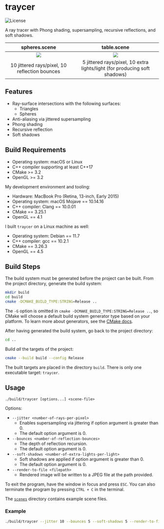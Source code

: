 # traycer

![License](https://img.shields.io/github/license/fonzcastellanos/traycer)

A ray tracer with Phong shading, supersampling, recursive reflections, and soft shadows.

spheres.scene             | table.scene
:------------------------:|:-----------------------------------:
![](spheres.jpg)          | ![](table.jpg)
10 jittered rays/pixel, 10 reflection bounces | 5 jittered rays/pixel, 10 extra lights/light (for producing soft shadows)

## Features
- Ray-surface intersections with the following surfaces:
  - Triangles
  - Spheres
- Anti-aliasing via jittered supersampling
- Phong shading
- Recursive reflection
- Soft shadows

## Build Requirements
- Operating system: macOS or Linux
- C++ compiler supporting at least C++17
- CMake >= 3.2
- OpenGL >= 3.2

My development environment and tooling:
- Hardware: MacBook Pro (Retina, 13-inch, Early 2015)
- Operating system: macOS Mojave == 10.14.16
- C++ compiler: Clang == 10.0.01
- CMake == 3.25.1
- OpenGL == 4.1

I built `traycer` on a Linux machine as well:
- Operating system: Debian == 11.7
- C++ compiler: gcc == 10.2.1
- CMake == 3.26.3
- OpenGL == 4.5

## Build Steps

The build system must be generated before the project can be built. From the project directory, generate the build system:
```sh
mkdir build
cd build
cmake -DCMAKE_BUILD_TYPE:STRING=Release ..
```
The `-G` option is omitted in `cmake -DCMAKE_BUILD_TYPE:STRING=Release ..`, so CMake will choose a default build system generator type based on your platform. To learn more about generators, see the [CMake docs](https://cmake.org/cmake/help/latest/manual/cmake-generators.7.html).

After having generated the build system, go back to the project directory:
```sh
cd ..
```

Build *all* the targets of the project:
```sh
cmake --build build --config Release
```

The built targets are placed in the directory `build`. There is only one executable target: `traycer`.

## Usage
`./build/traycer [options...] <scene-file>`

Options:
- `--jitter <number-of-rays-per-pixel>`
  - Enables supersampling via jittering if option argument is greater than 0. 
  - The default option argument is 0.
- `--bounces <number-of-reflection-bounces>`
  - The depth of reflection recursion.
  - The default option argument is 0.
- `--soft-shadows <number-of-extra-lights-per-light>`
  - Soft shadows are applied if option argument is greater than 0. 
  - The default option argument is 0. 
- `--render-to-file <filepath>`
  - Rendered image will be written to a JPEG file at the path provided.

To exit the program, have the window in focus and press `ESC`. You can also terminate the program by pressing `CTRL + C` in the terminal.

The [`scenes`](scenes) directory contains example scene files. 

### Example
```sh
./build/traycer --jitter 10 --bounces 5 --soft-shadows 5 --render-to-file scene.jpg scenes/spheres.scene
```